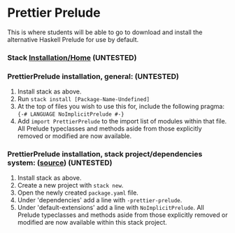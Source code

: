# Prettier Prelude
This is where students will be able to go to download and install the alternative Haskell Prelude for use by default.

### Stack [Installation/Home](https://docs.haskellstack.org/en/stable/README/) (UNTESTED)

### PrettierPrelude installation, general: (UNTESTED)
1. Install stack as above.
2. Run `stack install [Package-Name-Undefined]`
3. At the top of files you wish to use this for, include the following pragma: `{-# LANGUAGE NoImplicitPrelude #-}`
4. Add `import PrettierPrelude` to the import list of modules within that file. All Prelude typeclasses and methods aside from those explicitly removed or modified are now available.

### PrettierPrelude installation, stack project/dependencies system: ([source](https://docs.haskellstack.org/en/stable/GUIDE/)) (UNTESTED)
1. Install stack as above.
2. Create a new project with `stack new`.
3. Open the newly created `package.yaml` file.
4. Under 'dependencies' add a line with `-prettier-prelude`.
5. Under 'default-extensions' add a line with `NoImplicitPrelude`. All Prelude typeclasses and methods aside from those explicitly removed or modified are now available within this stack project.
